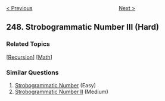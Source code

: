<!--|This file generated by command(leetcode description); DO NOT EDIT.    |-->
<!--+----------------------------------------------------------------------+-->
<!--|@author    Openset <openset.wang@gmail.com>                           |-->
<!--|@link      https://github.com/openset                                 |-->
<!--|@home      https://github.com/openset/leetcode                        |-->
<!--+----------------------------------------------------------------------+-->

[< Previous](https://github.com/openset/leetcode/tree/master/problems/strobogrammatic-number-ii "Strobogrammatic Number II")
　　　　　　　　　　　　　　　　
[Next >](https://github.com/openset/leetcode/tree/master/problems/group-shifted-strings "Group Shifted Strings")

## 248. Strobogrammatic Number III (Hard)



### Related Topics
  [[Recursion](https://github.com/openset/leetcode/tree/master/tag/recursion/README.md)]
  [[Math](https://github.com/openset/leetcode/tree/master/tag/math/README.md)]

### Similar Questions
  1. [Strobogrammatic Number](https://github.com/openset/leetcode/tree/master/problems/strobogrammatic-number) (Easy)
  1. [Strobogrammatic Number II](https://github.com/openset/leetcode/tree/master/problems/strobogrammatic-number-ii) (Medium)
